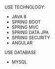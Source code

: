 USE TECHNOLOGY:
- JAVA 8
- SPRING BOOT
- SPRING MVC
- SPRING DATA JPA
- SPRING SECURITY
- ANGULAR

USE DATABASE
- MYSQL
